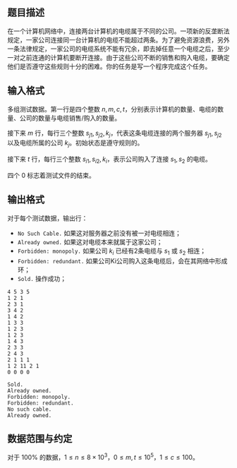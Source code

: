 ## 题目描述

在一个计算机网络中，连接两台计算机的电缆属于不同的公司。一项新的反垄断法规定，一家公司连接同一台计算机的电缆不能超过两条。为了避免资源浪费，另外一条法律规定，一家公司的电缆系统不能有冗余，即去掉任意一个电缆之后，至少一对之前连通的计算机要断开连接。由于这些公司不断的销售和购入电缆，要确定他们是否遵守这些规则十分的困难。你的任务是写一个程序完成这个任务。

## 输入格式

多组测试数据。第一行是四个整数 $n,m,c,t$，分别表示计算机的数量、电缆的数量、公司的数量与电缆销售/购入的数量。

接下来 $m$ 行，每行三个整数 $s_{j1},s_{j2},k_j$，代表这条电缆连接的两个服务器 $s_{j1},s_{j2}$ 以及电缆所属的公司 $k_j$。初始状态是遵守规则的。

接下来 $t$ 行，每行三个整数 $s_{i1},s_{i2},k_i$，表示公司购入了连接 $s_1,s_2$ 的电缆。

四个 $0$ 标志着测试文件的结束。

## 输出格式

对于每个测试数据，输出行：

- `No Such Cable.` 如果这对服务器之前没有被一对电缆相连；
- `Already owned.` 如果这对电缆本来就属于这家公司；
- `Forbidden: monopoly.` 如果公司 $k_i$ 已经有2条电缆与 $s_1$ 或 $s_2$ 相连；
- `Forbidden: redundant.` 如果公司Ki公司购入这条电缆后，会在其网络中形成环；
-  `Sold.` 操作成功；

```input1
4 5 3 5
1 2 1
2 3 1
3 4 2
1 4 2
1 3 3
1 2 3
1 2 3
1 4 3
2 3 3
2 4 3
2 1 1 1
1 2 11 2 1
0 0 0 0
```

```output1
Sold.
Already owned.
Forbidden: monopoly.
Forbidden: redundant.
No such cable.
Already owned.
```
## 数据范围与约定
对于 $100\%$ 的数据，$1\le n\le 8 \times 10^3$，$0\le m,t\le 10^5$，$1\le c\le 100$。